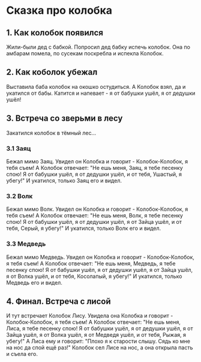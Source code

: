 # Сказка про колобка

## 1. Как колобок появился
Жили-были дед с бабкой. 
Попросил дед бабку испечь колобок.
Она по амбарам помела, по сусекам поскребла и испекла Колобок.

## 2. Как коболок убежал
Выставила баба колобок на окошко остудиться. А Колобок взял, да и укатился от бабы.
Катится и напевает - я от бабушки ушёл, я от дедушки ушёл!

## 3. Встреча со зверьми в лесу
Закатился колобок в тёмный лес...

### 3.1 Заяц
Бежал мимо Заяц. Увидел он Колобка и говорит - Колобок-Колобок, я тебя съем!
А Колобок отвечает: "Не ешь меня, Заяц, я тебе песенку спою!
Я от бабушки ушёл, я от дедушки ушёл, и от тебя, Ушастый, я убегу!"
И укатился, только Заяц его и видел.

### 3.2 Волк
Бежал мимо Волк. Увидел он Колобка и говорит - Колобок-Колобок, я тебя съем!
А Колобок отвечает: "Не ешь меня, Волк, я тебе песенку спою!
Я от бабушки ушёл, я от дедушки ушёл, я от Зайца ушёл, и от тебя, Серый, я убегу!"
И укатился, только Волк его и видел.

### 3.3 Медведь
Бежал мимо Медведь. Увидел он Колобка и говорит - Колобок-Колобок, я тебя съем!
А Колобок отвечает: "Не ешь меня, Медведь, я тебе песенку спою!
Я от бабушки ушёл, я от дедушки ушёл, я от Зайца ушёл, я от Волка ушёл, и от тебя, Косолапый, я убегу!"
И укатился, только Медведь его и видел.
 
## 4. Финал. Встреча с лисой
И тут встречает Колобок Лису. Увидела она Колобка и говорит - Колобок-Колобок, я тебя съем!
А Колобок отвечает: "Не ешь меня, Лиса, я тебе песенку спою!
Я от бабушки ушёл, я от дедушки ушёл, я от Зайца ушёл, я от Волка ушёл, я от Медведя ушёл, и от тебя, Рыжая, я убегу!"
А Лиса ему и говорит: "Плохо я к старости слышу. Сядь ко мне на нос да спой ещё раз!"
Колобок сел Лисе на нос, а она открыла пасть и съела его.